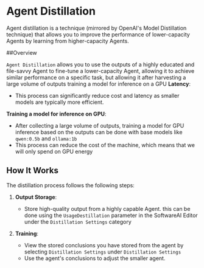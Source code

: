 # Agent Distillation

Agent distillation is a technique (mirrored by OpenAI's Model Distillation technique) that allows you to improve the performance of lower-capacity Agents by learning from higher-capacity Agents.

##Overview

`Agent Distillation` allows you to use the outputs of a highly educated and file-savvy Agent to fine-tune a lower-capacity Agent, allowing it to achieve similar performance on a specific task, but allowing it after harvesting a large volume of outputs training a model for inference on a GPU
**Latency**: 
   - This process can significantly reduce cost and latency as smaller models are typically more efficient.

**Training a model for inference on GPU**: 
   - After collecting a large volume of outputs, training a model for GPU inference based on the outputs can be done 
    with base models like `qwen:0.5b` and `ollama:1b`
   - This process can reduce the cost of the machine, which means that we will only spend on GPU energy

## How It Works
The distillation process follows the following steps:

1. **Output Storage**: 
   - Store high-quality output from a highly capable Agent. this can be done using the `UsageDestillation` parameter in the SoftwareAI Editor under the `Distillation Settings` category

2. **Training**:
   - View the stored conclusions you have stored from the agent by selecting `Distillation Settings` under `Distillation Settings` 
   - Use the agent's conclusions to adjust the smaller agent.